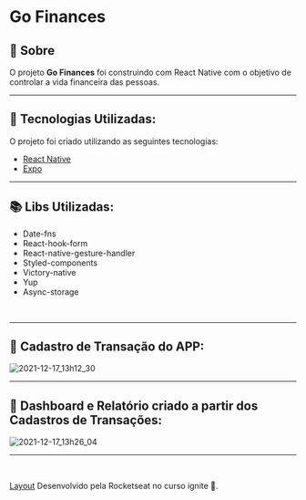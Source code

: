 # Go Finances

## 🔖 Sobre

O projeto **Go Finances** foi construindo com React Native com o objetivo de controlar a vida financeira das pessoas.


--- 


## 🚀 Tecnologias Utilizadas:
O projeto foi criado utilizando as seguintes tecnologias:
- [React Native](https://reactnative.dev/)
- [Expo](https://expo.dev/)

---

## 📚 Libs Utilizadas:
- Date-fns
- React-hook-form
- React-native-gesture-handler
- Styled-components
- Victory-native
- Yup
- Async-storage

<br />

---

## 🚀 Cadastro de Transação do APP:


![2021-12-17_13h12_30](https://user-images.githubusercontent.com/58046326/146575143-293680f2-68de-43be-93c6-29a368ad614e.gif)


---

## 🚀 Dashboard e Relatório criado a partir dos Cadastros de Transações:


![2021-12-17_13h26_04](https://user-images.githubusercontent.com/58046326/146576371-cbf45e92-cda7-4985-8d69-fd64f003daa7.gif)



---


<br />

[Layout](https://www.figma.com/file/5rTZsZgnhjHC8ohThu5eNM/GoFinances-Ignite-(Copy)) Desenvolvido pela Rocketseat no curso ignite 💜.



